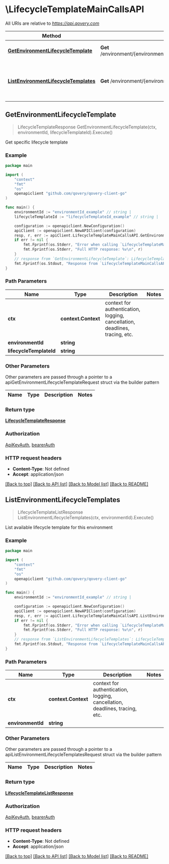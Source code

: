 # \LifecycleTemplateMainCallsAPI

All URIs are relative to *https://api.qovery.com*

Method | HTTP request | Description
------------- | ------------- | -------------
[**GetEnvironmentLifecycleTemplate**](LifecycleTemplateMainCallsAPI.md#GetEnvironmentLifecycleTemplate) | **Get** /environment/{environmentId}/lifecycleTemplate/{lifecycleTemplateId} | Get specific lifecycle template
[**ListEnvironmentLifecycleTemplates**](LifecycleTemplateMainCallsAPI.md#ListEnvironmentLifecycleTemplates) | **Get** /environment/{environmentId}/lifecycleTemplate | List available lifecycle template for this environment



## GetEnvironmentLifecycleTemplate

> LifecycleTemplateResponse GetEnvironmentLifecycleTemplate(ctx, environmentId, lifecycleTemplateId).Execute()

Get specific lifecycle template

### Example

```go
package main

import (
	"context"
	"fmt"
	"os"
	openapiclient "github.com/qovery/qovery-client-go"
)

func main() {
	environmentId := "environmentId_example" // string | 
	lifecycleTemplateId := "lifecycleTemplateId_example" // string | 

	configuration := openapiclient.NewConfiguration()
	apiClient := openapiclient.NewAPIClient(configuration)
	resp, r, err := apiClient.LifecycleTemplateMainCallsAPI.GetEnvironmentLifecycleTemplate(context.Background(), environmentId, lifecycleTemplateId).Execute()
	if err != nil {
		fmt.Fprintf(os.Stderr, "Error when calling `LifecycleTemplateMainCallsAPI.GetEnvironmentLifecycleTemplate``: %v\n", err)
		fmt.Fprintf(os.Stderr, "Full HTTP response: %v\n", r)
	}
	// response from `GetEnvironmentLifecycleTemplate`: LifecycleTemplateResponse
	fmt.Fprintf(os.Stdout, "Response from `LifecycleTemplateMainCallsAPI.GetEnvironmentLifecycleTemplate`: %v\n", resp)
}
```

### Path Parameters


Name | Type | Description  | Notes
------------- | ------------- | ------------- | -------------
**ctx** | **context.Context** | context for authentication, logging, cancellation, deadlines, tracing, etc.
**environmentId** | **string** |  | 
**lifecycleTemplateId** | **string** |  | 

### Other Parameters

Other parameters are passed through a pointer to a apiGetEnvironmentLifecycleTemplateRequest struct via the builder pattern


Name | Type | Description  | Notes
------------- | ------------- | ------------- | -------------



### Return type

[**LifecycleTemplateResponse**](LifecycleTemplateResponse.md)

### Authorization

[ApiKeyAuth](../README.md#ApiKeyAuth), [bearerAuth](../README.md#bearerAuth)

### HTTP request headers

- **Content-Type**: Not defined
- **Accept**: application/json

[[Back to top]](#) [[Back to API list]](../README.md#documentation-for-api-endpoints)
[[Back to Model list]](../README.md#documentation-for-models)
[[Back to README]](../README.md)


## ListEnvironmentLifecycleTemplates

> LifecycleTemplateListResponse ListEnvironmentLifecycleTemplates(ctx, environmentId).Execute()

List available lifecycle template for this environment

### Example

```go
package main

import (
	"context"
	"fmt"
	"os"
	openapiclient "github.com/qovery/qovery-client-go"
)

func main() {
	environmentId := "environmentId_example" // string | 

	configuration := openapiclient.NewConfiguration()
	apiClient := openapiclient.NewAPIClient(configuration)
	resp, r, err := apiClient.LifecycleTemplateMainCallsAPI.ListEnvironmentLifecycleTemplates(context.Background(), environmentId).Execute()
	if err != nil {
		fmt.Fprintf(os.Stderr, "Error when calling `LifecycleTemplateMainCallsAPI.ListEnvironmentLifecycleTemplates``: %v\n", err)
		fmt.Fprintf(os.Stderr, "Full HTTP response: %v\n", r)
	}
	// response from `ListEnvironmentLifecycleTemplates`: LifecycleTemplateListResponse
	fmt.Fprintf(os.Stdout, "Response from `LifecycleTemplateMainCallsAPI.ListEnvironmentLifecycleTemplates`: %v\n", resp)
}
```

### Path Parameters


Name | Type | Description  | Notes
------------- | ------------- | ------------- | -------------
**ctx** | **context.Context** | context for authentication, logging, cancellation, deadlines, tracing, etc.
**environmentId** | **string** |  | 

### Other Parameters

Other parameters are passed through a pointer to a apiListEnvironmentLifecycleTemplatesRequest struct via the builder pattern


Name | Type | Description  | Notes
------------- | ------------- | ------------- | -------------


### Return type

[**LifecycleTemplateListResponse**](LifecycleTemplateListResponse.md)

### Authorization

[ApiKeyAuth](../README.md#ApiKeyAuth), [bearerAuth](../README.md#bearerAuth)

### HTTP request headers

- **Content-Type**: Not defined
- **Accept**: application/json

[[Back to top]](#) [[Back to API list]](../README.md#documentation-for-api-endpoints)
[[Back to Model list]](../README.md#documentation-for-models)
[[Back to README]](../README.md)

